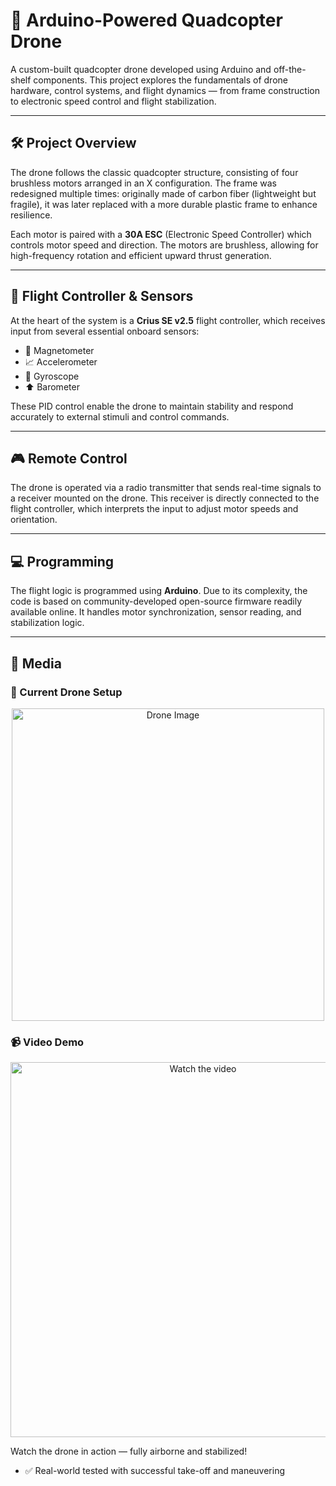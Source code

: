 ﻿# 🚁 Arduino-Powered Quadcopter Drone

A custom-built quadcopter drone developed using Arduino and off-the-shelf components. This project explores the fundamentals of drone hardware, control systems, and flight dynamics — from frame construction to electronic speed control and flight stabilization.

---

## 🛠️ Project Overview

The drone follows the classic quadcopter structure, consisting of four brushless motors arranged in an X configuration. The frame was redesigned multiple times: originally made of carbon fiber (lightweight but fragile), it was later replaced with a more durable plastic frame to enhance resilience.

Each motor is paired with a **30A ESC** (Electronic Speed Controller) which controls motor speed and direction. The motors are brushless, allowing for high-frequency rotation and efficient upward thrust generation.

---

## 🧠 Flight Controller & Sensors

At the heart of the system is a **Crius SE v2.5** flight controller, which receives input from several essential onboard sensors:

- 📍 Magnetometer  
- 📈 Accelerometer  
- 🔄 Gyroscope  
- ⬆️ Barometer  

These PID control enable the drone to maintain stability and respond accurately to external stimuli and control commands.

---

## 🎮 Remote Control

The drone is operated via a radio transmitter that sends real-time signals to a receiver mounted on the drone. This receiver is directly connected to the flight controller, which interprets the input to adjust motor speeds and orientation.

---

## 💻 Programming

The flight logic is programmed using **Arduino**. Due to its complexity, the code is based on community-developed open-source firmware readily available online. It handles motor synchronization, sensor reading, and stabilization logic.

---

## 📸 Media

### 🔧 Current Drone Setup

<p align="center">
  <img src="YOUR_IMAGE_PATH_HERE" alt="Drone Image" width="500"/>
</p>

### 📹 Video Demo

<p align="center">
  <a href="https://youtu.be/2c25TwiUodc" target="_blank">
    <img src="https://img.youtube.com/vi/2c25TwiUodc/hqdefault.jpg" alt="Watch the video" width="600">
  </a>
</p>

Watch the drone in action — fully airborne and stabilized!

- ✅ Real-world tested with successful take-off and maneuvering

